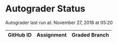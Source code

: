 # Autograder Status
Autograder last run at: November 27, 2018 at 05:20

| GitHub ID | Assignment | Graded Branch |
|-----------|------------|---------------|
